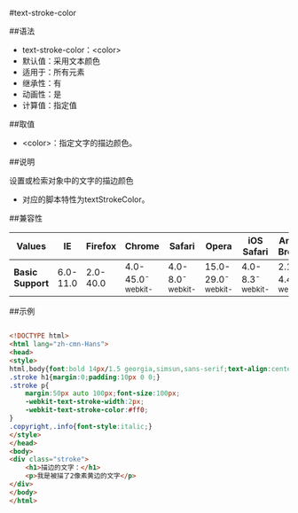 #text-stroke-color

##语法

- text-stroke-color：&lt;color&gt;
- 默认值：采用文本颜色
- 适用于：所有元素
- 继承性：有
- 动画性：是
- 计算值：指定值


##取值

- &lt;color&gt;：指定文字的描边颜色。


##说明

设置或检索对象中的文字的描边颜色

- 对应的脚本特性为textStrokeColor。


##兼容性


<table class="compatible">
<thead>
	<tr>
		<th>Values</th>
		<th>IE</th>
		<th>Firefox</th>
		<th>Chrome</th>
		<th>Safari</th>
		<th>Opera</th>
		<th>iOS Safari</th>
		<th>Android Browser</th>
		<th>Android Chrome</th>
	</tr>
</thead>
<tbody>
	<tr>
		<td><strong>Basic Support</strong></td>
		<td class="unsupport">6.0-11.0</td>
		<td class="unsupport">2.0-40.0</td>
		<td class="support">4.0-45.0<sup class="fix">-webkit-</sup></td>
		<td class="support">4.0-8.0<sup class="fix">-webkit-</sup></td>
		<td class="support">15.0-29.0<sup class="fix">-webkit-</sup></td>
		<td class="support">4.0-8.3<sup class="fix">-webkit-</sup></td>
		<td class="support">2.1-4.4.4<sup class="fix">-webkit-</sup></td>
		<td class="support">18.0-42.0<sup class="fix">-webkit-</sup></td>
	</tr>
</tbody>
</table>




##示例

```html

<!DOCTYPE html>
<html lang="zh-cmn-Hans">
<head>
<style>
html,body{font:bold 14px/1.5 georgia,simsun,sans-serif;text-align:center;}
.stroke h1{margin:0;padding:10px 0 0;}
.stroke p{
	margin:50px auto 100px;font-size:100px;
	-webkit-text-stroke-width:2px;
	-webkit-text-stroke-color:#ff0;
}
.copyright,.info{font-style:italic;}
</style>
</head>
<body>
<div class="stroke">
	<h1>描边的文字：</h1>
	<p>我是被描了2像素黄边的文字</p>
</div>
</body>
</html>

```
